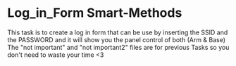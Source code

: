 # Log_in_Form Smart-Methods

This task is to create a log in form that can be use by inserting the SSID and the PASSWORD and it will show you the panel control of both (Arm &amp; Base) <br> The "not important" and "not important2" files are for previous Tasks so you don't need to waste your time <3
